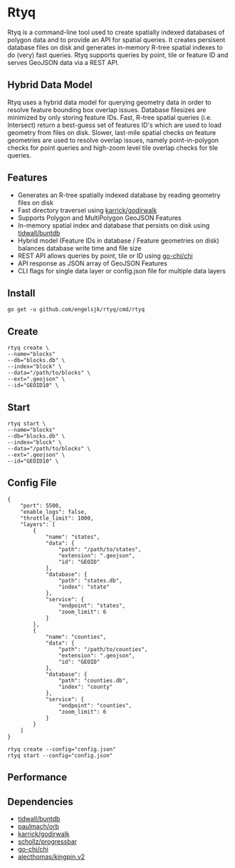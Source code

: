 # Rtyq

Rtyq is a command-line tool used to create spatially indexed databases of polygon data and to provide an API for spatial queries. It creates persisent database files on disk and generates in-memory R-tree spatial indexes to do (very) fast queries. Rtyq supports queries by point, tile or feature ID and serves GeoJSON data via a REST API. 

## Hybrid Data Model

Rtyq uses a hybrid data model for querying geometry data in order to resolve feature bounding box overlap issues. Database filesizes are minimized by only storing feature IDs. Fast, R-tree spatial queries (i.e. Intersect) return a best-guess set of features ID's which are used to load geometry from files on disk. Slower, last-mile spatial checks on feature geometries are used to resolve overlap issues, namely point-in-polygon checks for point queries and high-zoom level tile overlap checks for tile queries.

## Features

* Generates an R-tree spatially indexed database by reading geometry files on disk
* Fast directory traversel using [karrick/godirwalk](https://github.com/karrick/godirwalk)
* Supports Polygon and MultiPolygon GeoJSON Features 
* In-memory spatial index and database that persists on disk using [tidwall/buntdb](https://github.com/tidwall/buntdb)
* Hybrid model (Feature IDs in database / Feature geometries on disk) balances database write time and file size
* REST API allows queries by point, tile or ID using [go-chi/chi](https://github.com/go-chi/chi)
* API response as JSON array of GeoJSON Features
* CLI flags for single data layer or config.json file for multiple data layers

## Install

```
go get -u github.com/engelsjk/rtyq/cmd/rtyq
```

## Create

```
rtyq create \
--name="blocks"
--db="blocks.db" \
--index="block" \
--data="/path/to/blocks" \
--ext=".geojson" \
--id="GEOID10" \
```

## Start

```
rtyq start \
--name="blocks"
--db="blocks.db" \
--index="block" \
--data="/path/to/blocks" \
--ext=".geojson" \
--id="GEOID10" \
```

## Config File

```
{
    "port": 5500,
    "enable_logs": false,
    "throttle_limit": 1000,
    "layers": [
        {
            "name": "states",
            "data": {
                "path": "/path/to/states",
                "extension": ".geojson",
                "id": "GEOID"
            },
            "database": {
                "path": "states.db",
                "index": "state"
            },
            "service": {
                "endpoint": "states",
                "zoom_limit": 6
            }
        },
        {
            "name": "counties",
            "data": {
                "path": "/path/to/counties",
                "extension": ".geojson",
                "id": "GEOID"
            },
            "database": {
                "path": "counties.db",
                "index": "county"
            },
            "service": {
                "endpoint": "counties",
                "zoom_limit": 6
            }
        }
    ]
}
```

```
rtyq create --config="config.json"
rtyq start --config="config.json"
```

## Performance

## Dependencies

* [tidwall/buntdb](https://github.com/tidwall/buntdb)
* [paulmach/orb](https://github.com/paulmach/orb)
* [karrick/godirwalk](https://github.com/karrick/godirwalk)
* [schollz/progressbar](https://github.com/schollz/progressbar)
* [go-chi/chi](https://github.com/go-chi/chi)
* [alecthomas/kingpin.v2](https://github.com/alecthomas/kingpin)
